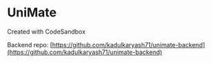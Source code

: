 # UniMate
Created with CodeSandbox

Backend repo: [https://github.com/kadulkaryash71/unimate-backend](https://github.com/kadulkaryash71/unimate-backend)

